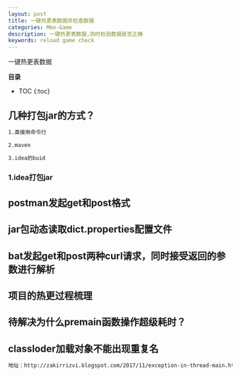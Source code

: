 ```yaml
---
layout: post
title: 一键热更表数据并检查数据
categories: Mmo-Game
description: 一键热更表数据,同时检验数据是否正确
keywords: reload game check
---
```


一键热更表数据

**目录**

* TOC
{:toc}

## 几种打包jar的方式？

```sh
1.直接用命令行

2.maven

3.idea的buid
```


### 1.idea打包jar

## postman发起get和post格式

## jar包动态读取dict.properties配置文件

## bat发起get和post两种curl请求，同时接受返回的参数进行解析

## 项目的热更过程梳理

## 待解决为什么premain函数操作超级耗时？

## classloder加载对象不能出现重复名 

```sh
地址：http://zakirrizvi.blogspot.com/2017/11/exception-in-thread-main.html
```

